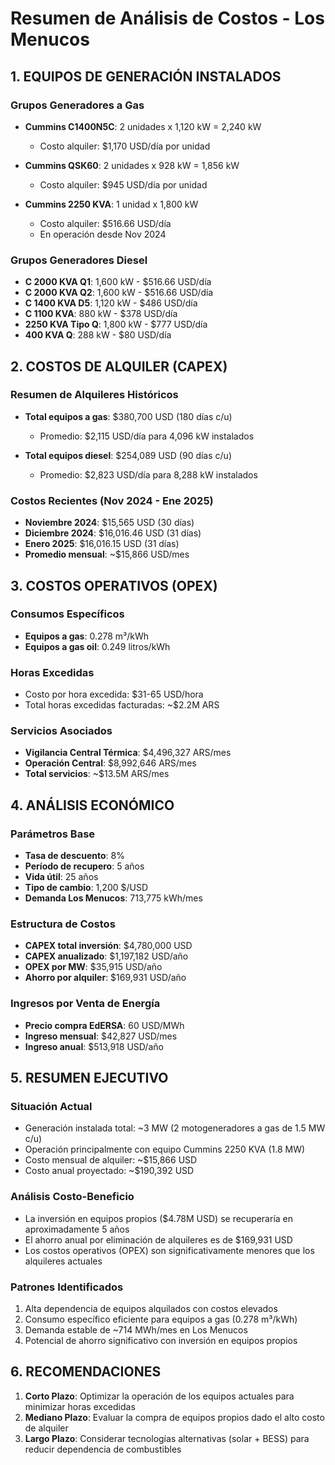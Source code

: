 # Resumen de Análisis de Costos - Los Menucos

## 1. EQUIPOS DE GENERACIÓN INSTALADOS

### Grupos Generadores a Gas
- **Cummins C1400N5C**: 2 unidades x 1,120 kW = 2,240 kW
  - Costo alquiler: $1,170 USD/día por unidad
  
- **Cummins QSK60**: 2 unidades x 928 kW = 1,856 kW
  - Costo alquiler: $945 USD/día por unidad

- **Cummins 2250 KVA**: 1 unidad x 1,800 kW
  - Costo alquiler: $516.66 USD/día
  - En operación desde Nov 2024

### Grupos Generadores Diesel
- **C 2000 KVA Q1**: 1,600 kW - $516.66 USD/día
- **C 2000 KVA Q2**: 1,600 kW - $516.66 USD/día
- **C 1400 KVA D5**: 1,120 kW - $486 USD/día
- **C 1100 KVA**: 880 kW - $378 USD/día
- **2250 KVA Tipo Q**: 1,800 kW - $777 USD/día
- **400 KVA Q**: 288 kW - $80 USD/día

## 2. COSTOS DE ALQUILER (CAPEX)

### Resumen de Alquileres Históricos
- **Total equipos a gas**: $380,700 USD (180 días c/u)
  - Promedio: $2,115 USD/día para 4,096 kW instalados
  
- **Total equipos diesel**: $254,089 USD (90 días c/u)
  - Promedio: $2,823 USD/día para 8,288 kW instalados

### Costos Recientes (Nov 2024 - Ene 2025)
- **Noviembre 2024**: $15,565 USD (30 días)
- **Diciembre 2024**: $16,016.46 USD (31 días)
- **Enero 2025**: $16,016.15 USD (31 días)
- **Promedio mensual**: ~$15,866 USD/mes

## 3. COSTOS OPERATIVOS (OPEX)

### Consumos Específicos
- **Equipos a gas**: 0.278 m³/kWh
- **Equipos a gas oil**: 0.249 litros/kWh

### Horas Excedidas
- Costo por hora excedida: $31-65 USD/hora
- Total horas excedidas facturadas: ~$2.2M ARS

### Servicios Asociados
- **Vigilancia Central Térmica**: $4,496,327 ARS/mes
- **Operación Central**: $8,992,646 ARS/mes
- **Total servicios**: ~$13.5M ARS/mes

## 4. ANÁLISIS ECONÓMICO

### Parámetros Base
- **Tasa de descuento**: 8%
- **Período de recupero**: 5 años
- **Vida útil**: 25 años
- **Tipo de cambio**: 1,200 $/USD
- **Demanda Los Menucos**: 713,775 kWh/mes

### Estructura de Costos
- **CAPEX total inversión**: $4,780,000 USD
- **CAPEX anualizado**: $1,197,182 USD/año
- **OPEX por MW**: $35,915 USD/año
- **Ahorro por alquiler**: $169,931 USD/año

### Ingresos por Venta de Energía
- **Precio compra EdERSA**: 60 USD/MWh
- **Ingreso mensual**: $42,827 USD/mes
- **Ingreso anual**: $513,918 USD/año

## 5. RESUMEN EJECUTIVO

### Situación Actual
- Generación instalada total: ~3 MW (2 motogeneradores a gas de 1.5 MW c/u)
- Operación principalmente con equipo Cummins 2250 KVA (1.8 MW)
- Costo mensual de alquiler: ~$15,866 USD
- Costo anual proyectado: ~$190,392 USD

### Análisis Costo-Beneficio
- La inversión en equipos propios ($4.78M USD) se recuperaría en aproximadamente 5 años
- El ahorro anual por eliminación de alquileres es de $169,931 USD
- Los costos operativos (OPEX) son significativamente menores que los alquileres actuales

### Patrones Identificados
1. Alta dependencia de equipos alquilados con costos elevados
2. Consumo específico eficiente para equipos a gas (0.278 m³/kWh)
3. Demanda estable de ~714 MWh/mes en Los Menucos
4. Potencial de ahorro significativo con inversión en equipos propios

## 6. RECOMENDACIONES

1. **Corto Plazo**: Optimizar la operación de los equipos actuales para minimizar horas excedidas
2. **Mediano Plazo**: Evaluar la compra de equipos propios dado el alto costo de alquiler
3. **Largo Plazo**: Considerar tecnologías alternativas (solar + BESS) para reducir dependencia de combustibles